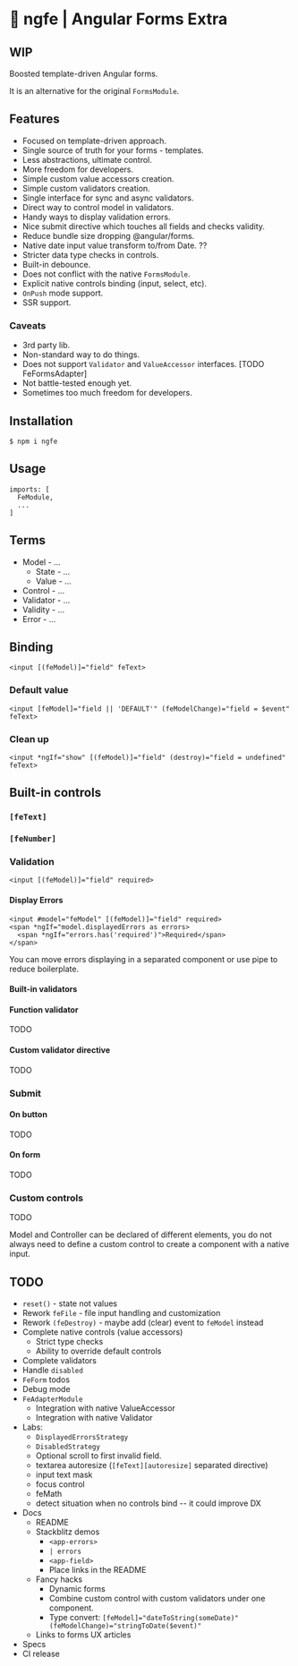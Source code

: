 # 🧰 ngfe | Angular Forms Extra

## WIP

Boosted template-driven Angular forms.

It is an alternative for the original `FormsModule`.

## Features

* Focused on template-driven approach.
* Single source of truth for your forms - templates.
* Less abstractions, ultimate control.
* More freedom for developers.
* Simple custom value accessors creation.
* Simple custom validators creation.
* Single interface for sync and async validators.
* Direct way to control model in validators.
* Handy ways to display validation errors.
* Nice submit directive which touches all fields and checks validity.
* Reduce bundle size dropping @angular/forms.
* Native date input value transform to/from Date. ??
* Stricter data type checks in controls. 
* Built-in debounce.
* Does not conflict with the native `FormsModule`.
* Explicit native controls binding (input, select, etc). 
* `OnPush` mode support.
* SSR support.


### Caveats

* 3rd party lib.
* Non-standard way to do things.
* Does not support `Validator` and `ValueAccessor` interfaces. [TODO FeFormsAdapter]
* Not battle-tested enough yet.
* Sometimes too much freedom for developers.


## Installation

```
$ npm i ngfe
```

## Usage

```
imports: [
  FeModule,
  ...
]
```

## Terms

* Model - ...
  * State - ...
  * Value - ...
* Control - ...
* Validator - ...
* Validity - ...
* Error - ...

## Binding

```
<input [(feModel)]="field" feText>
```

### Default value

```
<input [feModel]="field || 'DEFAULT'" (feModelChange)="field = $event" feText>
```

### Clean up

```
<input *ngIf="show" [(feModel)]="field" (destroy)="field = undefined" feText>
```

## Built-in controls

### `[feText]`

### `[feNumber]`


### Validation

```
<input [(feModel)]="field" required>
```

#### Display Errors

```
<input #model="feModel" [(feModel)]="field" required>
<span *ngIf="model.displayedErrors as errors>
  <span *ngIf="errors.has('required')">Required</span>
</span>
```

You can move errors displaying in a separated component or use pipe to reduce boilerplate.

#### Built-in validators

#### Function validator

TODO

#### Custom validator directive

TODO



### Submit

#### On button

TODO

#### On form

TODO


### Custom controls

TODO

Model and Controller can be declared of different elements, you do not always need to define a custom control to create a component with a native input.



## TODO

* `reset()` - state not values
* Rework `feFile` - file input handling and customization
* Rework `(feDestroy)` - maybe add (clear) event to `feModel` instead
* Complete native controls (value accessors)
  * Strict type checks
  * Ability to override default controls
* Complete validators
* Handle `disabled`
* `FeForm` todos
* Debug mode
* `FeAdapterModule`
  * Integration with native ValueAccessor
  * Integration with native Validator
* Labs:
  * `DisplayedErrorsStrategy`
  * `DisabledStrategy`
  * Optional scroll to first invalid field.
  * textarea autoresize (`[feText][autoresize]` separated directive)
  * input text mask
  * focus control
  * feMath
  * detect situation when no controls bind -- it could improve DX
* Docs
  * README 
  * Stackblitz demos
    * `<app-errors>`
    * `| errors`
    * `<app-field>`
    * Place links in the README
  * Fancy hacks
    * Dynamic forms 
    * Combine custom control with custom validators under one component. 
    * Type convert: `[feModel]="dateToString(someDate)" (feModelChange)="stringToDate($event)"`
  * Links to forms UX articles 
* Specs
* CI release
